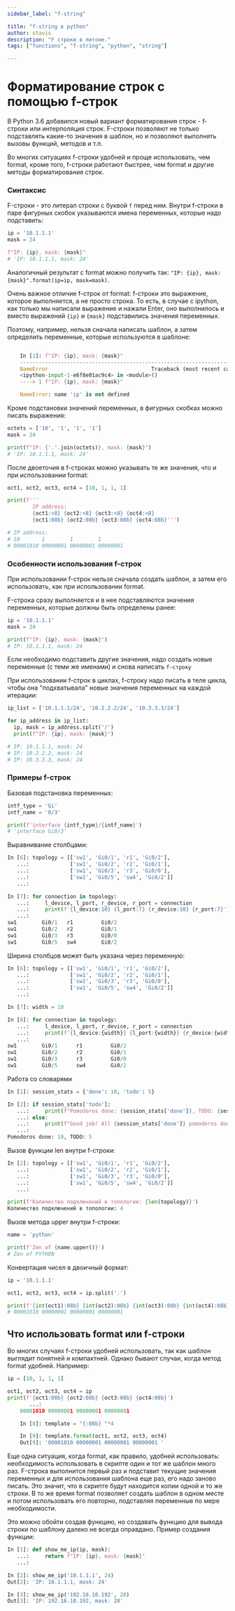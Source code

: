 ```yaml
---
sidebar_label: "f-string"

title: "f-string в python"
author: stavis
description: "F строки в питоне."
tags: ["functions", "f-string", "python", "string"]

---
```


# Форматирование строк с помощью f-строк

В Python 3.6 добавился новый вариант форматирования строк - f-строки или
интерполяция строк. F-строки позволяют не только подставлять какие-то
значения в шаблон, но и позволяют выполнять вызовы функций, методов и
т.п.

Во многих ситуациях f-строки удобней и проще использовать, чем format,
кроме того, f-строки работают быстрее, чем format и другие методы
форматирования строк.


### Синтаксис

F-строки - это литерал строки с буквой `f` перед ним. Внутри f-строки
в паре фигурных скобок указываются имена переменных, которые надо
подставить:

```python
ip = '10.1.1.1'
mask = 24

f"IP: {ip}, mask: {mask}"
# 'IP: 10.1.1.1, mask: 24'
```

Аналогичный результат с format можно получить так:
`"IP: {ip}, mask: {mask}".format(ip=ip, mask=mask)`.

Очень важное отличие f-строк от format: f-строки это выражение, которое
выполняется, а не просто строка. То есть, в случае с ipython, как только
мы написали выражение и нажали Enter, оно выполнилось и вместо выражений
`{ip}` и `{mask}` подставились значения переменных.

Поэтому, например, нельзя сначала написать шаблон, а затем определить
переменные, которые используются в шаблоне:

```python

    In [1]: f"IP: {ip}, mask: {mask}"
    ---------------------------------------------------------------------------
    NameError                                 Traceback (most recent call last)
    <ipython-input-1-e6f8e01ac9c4> in <module>()
    ----> 1 f"IP: {ip}, mask: {mask}"

    NameError: name 'ip' is not defined
```

Кроме подстановки значений переменных, в фигурных скобках можно писать
выражения:

```python
octets = ['10', '1', '1', '1']
mask = 24

print(f"IP: {'.'.join(octets)}, mask: {mask}")
# 'IP: 10.1.1.1, mask: 24'
```

После двоеточия в f-строках можно указывать те же значения, что и при
использовании format:

```python
oct1, oct2, oct3, oct4 = [10, 1, 1, 1]

print(f'''
        IP address:
        {oct1:<8} {oct2:<8} {oct3:<8} {oct4:<8}
        {oct1:08b} {oct2:08b} {oct3:08b} {oct4:08b}''')

# IP address:
# 10       1        1        1
# 00001010 00000001 00000001 00000001
```

### Особенности использования f-строк


При использовании f-строк нельзя сначала создать шаблон, а затем его
использовать, как при использовании format.

F-строка сразу выполняется и в нее подставляются значения переменных,
которые должны быть определены ранее:

```python
ip = '10.1.1.1'
mask = 24

print(f"IP: {ip}, mask: {mask}")
# IP: 10.1.1.1, mask: 24
```

Если необходимо подставить другие значения, надо создать новые
переменные (с теми же именами) и снова написать `f-строку`

При использовании f-строк в циклах, f-строку надо писать в теле цикла,
чтобы она "подхватывала" новые значения переменных на каждой итерации:

```python
ip_list = ['10.1.1.1/24', '10.2.2.2/24', '10.3.3.3/24']

for ip_address in ip_list:
  ip, mask = ip_address.split('/')
  print(f"IP: {ip}, mask: {mask}")

# IP: 10.1.1.1, mask: 24
# IP: 10.2.2.2, mask: 24
# IP: 10.3.3.3, mask: 24
```

### Примеры f-строк

Базовая подстановка переменных:

```python
intf_type = 'Gi'
intf_name = '0/3'

print(f'interface {intf_type}/{intf_name}')
# 'interface Gi0/3'
```

Выравнивание столбцами:

```python
In [6]: topology = [['sw1', 'Gi0/1', 'r1', 'Gi0/2'],
   ...:             ['sw1', 'Gi0/2', 'r2', 'Gi0/1'],
   ...:             ['sw1', 'Gi0/3', 'r3', 'Gi0/0'],
   ...:             ['sw1', 'Gi0/5', 'sw4', 'Gi0/2']]
   ...:

In [7]: for connection in topology:
   ...:     l_device, l_port, r_device, r_port = connection
   ...:     print(f'{l_device:10} {l_port:7} {r_device:10} {r_port:7}')
   ...:
sw1        Gi0/1   r1         Gi0/2
sw1        Gi0/2   r2         Gi0/1
sw1        Gi0/3   r3         Gi0/0
sw1        Gi0/5   sw4        Gi0/2
```

Ширина столбцов может быть указана через переменную:

```python
In [6]: topology = [['sw1', 'Gi0/1', 'r1', 'Gi0/2'],
   ...:             ['sw1', 'Gi0/2', 'r2', 'Gi0/1'],
   ...:             ['sw1', 'Gi0/3', 'r3', 'Gi0/0'],
   ...:             ['sw1', 'Gi0/5', 'sw4', 'Gi0/2']]
   ...:

In [7]: width = 10

In [8]: for connection in topology:
   ...:     l_device, l_port, r_device, r_port = connection
   ...:     print(f'{l_device:{width}} {l_port:{width}} {r_device:{width}} {r_port:{width}}')
   ...:
sw1        Gi0/1      r1         Gi0/2
sw1        Gi0/2      r2         Gi0/1
sw1        Gi0/3      r3         Gi0/0
sw1        Gi0/5      sw4        Gi0/2
```

Работа со словарями

```python
In [1]: session_stats = {'done': 10, 'todo': 5}

In [2]: if session_stats['todo']:
   ...:     print(f"Pomodoros done: {session_stats['done']}, TODO: {session_stats['todo']}")
   ...: else:
   ...:     print(f"Good job! All {session_stats['done']} pomodoros done!")
   ...:
Pomodoros done: 10, TODO: 5
```

Вызов функции len внутри f-строки:

```python
In [2]: topology = [['sw1', 'Gi0/1', 'r1', 'Gi0/2'],
   ...:             ['sw1', 'Gi0/2', 'r2', 'Gi0/1'],
   ...:             ['sw1', 'Gi0/3', 'r3', 'Gi0/0'],
   ...:             ['sw1', 'Gi0/5', 'sw4', 'Gi0/2']]
   ...:

print(f'Количество подключений в топологии: {len(topology)}')
Количество подключений в топологии: 4
```

Вызов метода upper внутри f-строки:

```python
name = 'python'

print(f'Zen of {name.upper()}')
# Zen of PYTHON
```

Конвертация чисел в двоичный формат:

```python
ip = '10.1.1.1'

oct1, oct2, oct3, oct4 = ip.split('.')

print(f'{int(oct1):08b} {int(oct2):08b} {int(oct3):08b} {int(oct4):08b}')
# 00001010 00000001 00000001 00000001
```

## Что использовать format или f-строки

Во многих случаях f-строки удобней использовать, так как шаблон выглядит
понятней и компактней. Однако бывают случаи, когда метод format
удобней. Например:

```python
ip = [10, 1, 1, 1]

oct1, oct2, oct3, oct4 = ip
print(f'{oct1:08b} {oct2:08b} {oct3:08b} {oct4:08b}')
       ...:
    00001010 00000001 00000001 00000001

    In [8]: template = "{:08b} "*4

    In [9]: template.format(oct1, oct2, oct3, oct4)
    Out[9]: '00001010 00000001 00000001 00000001 '
```

Еще одна ситуация, когда format, как правило, удобней использовать:
необходимость использовать в скрипте один и тот же шаблон много раз.
F-строка выполнится первый раз и подставит текущие значения переменных и
для использования шаблона еще раз, его надо заново писать. Это значит,
что в скрипте будут находится копии одной и то же строки. В то же время
format позволяет создать шаблон в одном месте и потом использовать его
повторно, подставляя переменные по мере необходимости.

Это можно обойти создав функцию, но создавать функцию для вывода строки
по шаблону далеко не всегда оправдано. Пример создания функции:

```python
In [1]: def show_me_ip(ip, mask):
   ...:     return f"IP: {ip}, mask: {mask}"
   ...:

In [2]: show_me_ip('10.1.1.1', 24)
Out[2]: 'IP: 10.1.1.1, mask: 24'

In [3]: show_me_ip('192.16.10.192', 28)
Out[3]: 'IP: 192.16.10.192, mask: 28'
```
